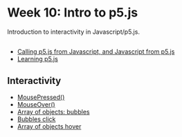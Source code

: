 # Week 10: Intro to p5.js
Introduction to interactivity in Javascript/p5.js.

##
- [Calling p5.js from Javascript, and Javascript from p5.js ](https://happycoding.io/tutorials/p5js/web-dev)
- [Learning p5.js](https://github.com/danweiner/learning-p5-js)

## Interactivity
- [MousePressed()](https://editor.p5js.org/p5/sketches/Hello_P5:_interactivity)
- [MouseOver()](https://editor.p5js.org/kenzo/sketches/HkOlfH21g)
- [Array of objects: bubbles](https://p5js.org/examples/objects-array-of-objects.html)
- [Bubbles click](https://www.youtube.com/watch?v=DEHsr4XicN8)
- [Array of objects hover](https://www.youtube.com/watch?v=pGkSHeEZLMU)
